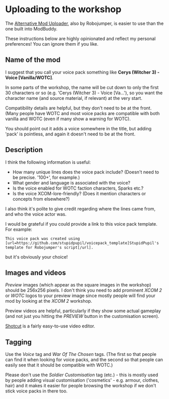 # Uploading to the workshop

The [Alternative Mod Uploader](https://steamcommunity.com/sharedfiles/filedetails/?id=1134322341), 
also by Robojumper, is easier to use than the one built into ModBuddy.

These instructions below are highly opinionated and reflect my personal preferences! 
You can ignore them if you like.


## Name of the mod

I suggest that you call your voice pack something like 
**Cerys (Witcher 3) - Voice [Vanilla/WOTC]**.

In some parts of the workshop, the name will be cut down to only the 
first 30 characters or so (e.g. 'Cerys (Witcher 3) - Voice [Va…'), so you
want the character name (and source material, if relevant) at the very start.

Compatibility details are helpful, but they don't need to be at the front. (Many
people have WOTC and most voice packs are compatible with both vanilla and WOTC
(even if many show a warning for WOTC).

You should point out it adds a voice somewhere in the title, but adding 'pack' is pointless,
and again it doesn't need to be at the front.


## Description
I think the following information is useful:
 * How many unique lines does the voice pack include? (Doesn't need to be precise. '100+', for example.)
 * What gender and language is associated with the voice?
 * Is the voice enabled for WOTC faction characters, Sparks etc.?
 * Is the voice XCOM-lore-friendly? (Does it mention characters or concepts from elsewhere?)

I also think it's polite to give credit regarding where the lines came from, and who the voice actor was.

I would be grateful if you could provide a link to this voice pack template. For example:
```
This voice pack was created using [url=https://github.com/stupidpupil/voicepack_template]StupidPupil's template for Robojumper's script[/url].
```
but it's obviously your choice!


## Images and videos

*Preview* images (which appear as the square images in the workshop) 
should be 256x256 pixels. I don't think you need to add prominent *XCOM 2* or *WOTC* 
logos to your preview image since mostly people will find your mod by looking at the *XCOM 2* workshop.

Preview videos are helpful, particularly if they show some actual gameplay
(and not just you hitting the *PREVIEW* button in the customisation screen).

[Shotcut](https://shotcut.org) is a fairly easy-to-use video editor.


## Tagging
Use the *Voice* tag and *War Of The Chosen* tags. (The first so that people can
find it when looking for voice packs, and the second so that people can easily
see that it should be compatible with WOTC.)

Please don't use the *Soldier Customisation* tag (etc.) - this is mostly used
by people adding visual customisation ('cosmetics' - e.g. armour, clothes, hair) and it makes
it easier for people browsing the workshop if we don't stick voice packs in there too.

